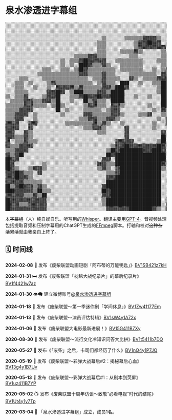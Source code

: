 # 泉水渗透进字幕组

```
░░░░░░░░░░░░░░░░░░░░░░░░░░░░░░░░░░░░░░░░░░░░░░░░░░░░░░░░░░░░░░░░░░░░░░░░░░░░░░░░░░░░░░░░░░░░░░░░░░░░░░░░░░░░░░░░░░░░░░░░░░░░░░░░░░░░░░░░░░░░░░
░░░░░░░░░░░░░░░░░░░░░░░░░░░░░░░░░░░░░░░░░░░░░░░░░░░░░░░░░░░░░░░░░░░░░░░░░░░░░░░░░░░░░░░░░░░░░░░░░░░░░░░░░░░░░░░░░░░░░░░░░░░░░░░░░░░░░░░░░░░░░░
░░░░░░░░░░░░░░░░░░░░░░░░░░░░░░░░░░░░░░░░░░░░░░░░░░░░░░░░░░░░░░░░░░░░░░░░░░░░░░░░░░░░░░░░░░░░░░░░░░░░░░░░░░░░░░░░░░░░░░░░░░░░░░░░░░░░░░░░░░░░░░
░░░░░░░░░░░░░░░░░░░░░░░░░░░░░░░░░░░░░░░░░░▒▒░░░░░░░░▒▒▒▒▒▒▒▒▓▓▓▓▓▓▒▒░░░░░░░░░░░░░░░░░░░░░░░░░░░░░░░░░░░░░░░░░░░░░░░░░░░░░░░░░░░░░░░░░░░░░░░░░░
░░░░░░░░░░░░░░░░░░░░░░░░░░░░░░░░░░░░░░░░▒▒▒▒░░░░░░░░░░░░▒▒▓▓▓▓██▓▓▓▓░░░░░░░░░░░░░░░░░░░░░░░░░░░░░░░░░░░░░░░░░░░░░░░░░░░░░░░░░░░░░░░░░░░░░░░░░░
░░░░░░░░░░░░░░░░░░░░░░░░░░░░░░░░░░░░░░░░▒▒▒▒░░░░░░░░░░░░▒▒▓▓▓▓▓▓▓▓▓▓▓▓░░░░░░░░░░░░░░░░░░░░░░░░░░░░░░░░░░░░░░░░░░░░░░░░░░░░░░░░░░░░░░░░░░░░░░░░
░░░░░░░░░░░░░░░░░░░░░░░░░░░░░░░░░░░░░░░░▒▒▒▒░░░░░░▒▒▒▒▒▒▓▓▒▒░░░░░░░░▒▒░░░░░░░░░░░░░░░░░░░░░░░░░░░░░░░░▒▒▒▒░░░░░░░░░░░░░░░░░░░░░░░░░░░░░░░░░░░░
░░░░░░░░░░░░░░░░░░░░░░░░░░░░░░▒▒▒▒▒▒▓▓▓▓▒▒▒▒░░░░░░░░░░▒▒▒▒░░░░░░░░░░▒▒▒▒░░▒▒░░░░▒▒░░░░░░░░░░░░░░░░░░░░▒▒▒▒░░░░░░░░░░░░░░░░░░░░░░░░░░░░░░░░░░░░
░░░░░░░░░░░░░░░░░░░░░░░░▒▒░░▒▒▒▒▓▓██▓▓▓▓▓▓▓▓░░░░▒▒▒▒▒▒▒▒▒▒▒▒░░░░░░▒▒▒▒▒▒▒▒▒▒▒▒▒▒▒▒▒▒░░░░░░░░▒▒▒▒▒▒░░▒▒▒▒▒▒▒▒░░░░░░░░▒▒▒▒░░░░░░░░░░░░░░░░░░░░░░
░░░░░░░░░░░░░░░░░░░░░░░░▒▒░░▒▒░░████▓▓▒▒▒▒▓▓▒▒░░░░▒▒▒▒▒▒▒▒▒▒░░░░░░░░▒▒▒▒▒▒▒▒▒▒▓▓▒▒▒▒▒▒▒▒░░░░░░▒▒░░▓▓██████▓▓▒▒░░░░░░░░▒▒▒▒░░░░░░░░░░░░░░░░░░░░
░░░░░░░░░░░░░░░░▒▒▒▒░░░░▒▒▒▒░░▒▒██▓▓▒▒▒▒▒▒▒▒▒▒▒▒░░▒▒▒▒▒▒▒▒▒▒░░░░▒▒░░▒▒▓▓▓▓▓▓▓▓▓▓▓▓▓▓▓▓▓▓░░▒▒░░░░████▓▓▓▓██████░░░░░░░░░░▒▒▒▒░░░░░░░░░░░░░░░░░░
░░░░░░░░░░░░░░▒▒▒▒▒▒▒▒▒▒▒▒▒▒▒▒▒▒▓▓▓▓▒▒▒▒▒▒▓▓▒▒▒▒░░░░░░▒▒▒▒▒▒▒▒▒▒▒▒░░▓▓▓▓▓▓████████▓▓▓▓▓▓▒▒▒▒▒▒▓▓▓▓▒▒▒▒▒▒▓▓▓▓████░░░░░░░░▒▒░░▒▒▒▒▒▒░░░░░░░░░░░░
░░░░░░▒▒▒▒░░░░░░▒▒▒▒▒▒▒▒▒▒▒▒▒▒▒▒▒▒▒▒░░▒▒▒▒▓▓▒▒▒▒▒▒░░░░▓▓▒▒░░▒▒▒▒▒▒▓▓▓▓██████████████████▒▒▒▒▒▒██▓▓▓▓░░░░▓▓▓▓████▒▒▒▒▒▒▒▒▓▓▒▒▓▓▒▒▒▒░░░░░░░░░░░░
░░░░▒▒▒▒░░▒▒░░░░░░▒▒▓▓▒▒▒▒▒▒▒▒▒▒▒▒▒▒▒▒░░▒▒▓▓▒▒▒▒░░████░░░░▒▒░░░░▒▒▒▒████████▓▓▒▒▓▓██████▓▓░░▒▒▓▓▓▓▓▓▒▒▒▒▒▒▓▓████▒▒░░▒▒░░▓▓▒▒▓▓▒▒▒▒░░░░░░░░░░░░
░░░░▒▒▒▒░░░░▒▒░░░░▒▒░░▓▓▓▓▓▓▓▓▒▒▓▓▒▒▒▒▒▒▒▒▓▓▓▓▒▒████▓▓░░░░░░░░░░░░▒▒██████▓▓▒▒░░▒▒▓▓██████▒▒▒▒▒▒▒▒░░▒▒▒▒▒▒▓▓████▒▒▒▒▓▓░░▓▓██▓▓▓▓▓▓▓▓░░▒▒░░░░░░
░░░░▒▒▒▒▒▒░░░░░░░░▓▓▓▓██▓▓░░▒▒████▒▒▒▒▒▒▓▓▓▓▒▒██████░░░░░░░░░░░░░░▒▒██████▓▓▒▒▒▒▒▒▓▓██████▒▒▒▒▒▒▒▒▒▒▒▒▒▒▒▒▓▓▓▓██▒▒░░▓▓▒▒████▓▓▓▓▓▓████▒▒░░░░░░
▒▒░░▒▒▒▒▓▓░░░░░░▒▒▓▓▓▓██░░░░▒▒▒▒▓▓██▓▓▓▓██▓▓▓▓██████░░░░▒▒░░░░▒▒░░░░██████▒▒░░▒▒░░▒▒▓▓██▓▓▓▓▒▒▒▒▒▒░░░░▓▓▓▓██████░░░░▒▒▓▓████▓▓░░▒▒▓▓██▓▓▒▒░░░░
░░▒▒▒▒▒▒▓▓▓▓▒▒▒▒▓▓▓▓▒▒██░░░░▒▒░░░░██▒▒▓▓▒▒▒▒░░██████░░░░░░░░░░░░░░░░██████▒▒▒▒▒▒░░▓▓▓▓▓▓▓▓▒▒▒▒░░▓▓▒▒▒▒▓▓▓▓████▓▓▓▓▒▒██▓▓██▓▓░░░░░░░░████▒▒▒▒░░
▒▒▒▒▒▒▒▒▓▓▓▓▒▒▒▒▒▒░░▒▒██▒▒░░░░░░░░▒▒▓▓▓▓▒▒▒▒░░▓▓▓▓▒▒░░░░░░░░░░▒▒░░░░██████▓▓▒▒▓▓▓▓▓▓▓▓▓▓▓▓▒▒▒▒░░▒▒▒▒▒▒████████▓▓▓▓▓▓██░░██░░▒▒░░░░░░▓▓██▓▓▒▒░░
▒▒▒▒▒▒▓▓▓▓▓▓░░░░░░░░░░██░░▒▒░░░░░░▒▒▒▒▒▒▒▒░░▒▒▓▓▓▓░░░░░░░░░░░░░░▒▒░░▓▓▒▒▒▒▒▒▒▒░░▒▒▓▓▓▓▒▒▒▒▓▓▓▓▓▓▒▒▒▒██▓▓▓▓▓▓▓▓▓▓▓▓▒▒▓▓░░▓▓░░░░░░▒▒▒▒▓▓██▓▓▒▒░░
▒▒▒▒▓▓▓▓▓▓░░▒▒░░░░░░░░░░▒▒░░░░░░░░▓▓▓▓▒▒▒▒▒▒▒▒▓▓▓▓▒▒░░░░░░▒▒▒▒▓▓░░░░▒▒▒▒▒▒▒▒▓▓▒▒▒▒▓▓▒▒▒▒▓▓██▓▓▓▓▓▓▓▓▓▓▓▓▓▓██▓▓▒▒▒▒▒▒██▓▓▓▓░░░░░░░░░░██████▓▓░░
▒▒▒▒▓▓▓▓░░░░▒▒░░░░░░░░░░░░░░░░░░▒▒▒▒▓▓▓▓▒▒▒▒▓▓▓▓▒▒░░░░░░░░░░░░░░░░▒▒░░████▒▒▒▒████▓▓▓▓▓▓▓▓██▓▓▓▓▓▓▓▓▓▓▓▓████████████▓▓▓▓▓▓░░░░▓▓▒▒▓▓▓▓▓▓██▓▓▒▒
▓▓▓▓▓▓░░░░▓▓▓▓░░░░░░░░░░░░▒▒▒▒▒▒▒▒▒▒▒▒▓▓▒▒▓▓▒▒░░░░▒▒░░░░░░░░░░░░▒▒░░░░██▓▓░░▒▒▒▒▒▒▓▓▓▓▓▓▓▓▓▓▓▓▓▓▓▓▓▓▓▓▓▓▓▓██▓▓▓▓▓▓▓▓▓▓▓▓▓▓░░░░▒▒░░██▓▓████▓▓░░
▓▓▓▓▓▓░░░░▓▓░░░░░░░░░░░░░░░░░░░░░░▒▒▒▒▓▓▓▓▒▒░░░░░░░░▓▓░░░░░░░░░░▒▒░░░░░░▒▒▓▓▒▒▒▒▒▒▓▓▓▓▓▓▓▓▓▓▓▓▓▓▓▓▓▓▓▓▓▓▓▓▓▓▓▓▓▓▓▓▓▓▓▓██▓▓▒▒▒▒▓▓██▓▓▓▓████▓▓▒▒
▓▓▓▓░░░░▓▓▒▒░░░░░░░░░░░░░░░░░░░░░░░░░░░░▒▒▒▒░░░░░░░░▓▓░░░░░░░░░░░░░░▓▓░░░░░░▒▒▒▒▓▓▓▓▓▓▓▓▓▓▓▓▓▓▓▓▓▓▓▓▓▓▓▓▓▓▓▓▓▓▓▓▓▓▓▓▓▓▓▓▓▓░░░░▓▓▓▓▓▓██████▓▓▒▒
▓▓▓▓▒▒▒▒▓▓▒▒░░░░░░░░░░░░░░░░░░░░░░░░░░░░░░░░░░░░░░░░▓▓░░░░░░░░░░░░░░██░░░░▒▒▒▒▒▒▓▓▓▓▓▓▓▓▓▓▓▓▓▓▓▓▓▓▓▓▓▓▓▓▓▓▓▓▓▓██▓▓▓▓██▓▓▓▓░░░░░░▓▓▓▓██▓▓▓▓▓▓▒▒
▓▓░░▒▒▒▒▓▓▒▒▒▒░░░░░░░░░░░░░░░░░░░░░░░░░░░░░░░░░░▓▓▓▓▓▓▓▓░░░░░░░░░░▒▒██░░░░▒▒░░░░▓▓▓▓▓▓▓▓▓▓▓▓▓▓▓▓▓▓▓▓▓▓▓▓▓▓▓▓████▓▓▓▓██▓▓▓▓░░░░░░▓▓▓▓████▓▓▓▓░░
▓▓▒▒▒▒▓▓▓▓▓▓░░░░░░░░░░░░░░░░░░░░░░░░░░░░░░░░░░▒▒▓▓▓▓██▓▓▓▓▓▓▓▓▓▓▓▓██▓▓░░░░▒▒▒▒▒▒▓▓▓▓▓▓██▓▓▓▓▓▓▓▓▓▓▓▓▓▓▓▓▓▓▓▓▓▓▒▒▒▒▓▓▓▓██▓▓░░░░░░▓▓▒▒██████▓▓░░
▒▒▒▒▓▓▓▓▓▓░░░░░░░░░░░░░░░░░░░░░░░░░░░░░░░░░░▒▒██▓▓██████████▓▓▓▓████▓▓░░░░▒▒▒▒▓▓▓▓▓▓▓▓██▓▓▓▓▓▓▓▓▓▓▓▓▓▓▓▓████▒▒▒▒▓▓▒▒░░██▓▓▒▒░░▓▓▓▓▓▓▓▓▓▓██▓▓░░
▓▓▒▒▓▓██░░░░░░░░░░░░░░░░░░░░░░░░░░░░░░░░░░░░██▓▓██████████████████████░░░░░░░░▒▒▓▓▓▓▓▓▓▓▒▒▒▒▒▒▓▓▓▓▓▓▓▓▓▓▓▓▓▓▓▓▓▓▓▓▓▓░░▓▓░░▒▒████████▓▓████▓▓░░
██▓▓▓▓░░░░░░░░░░░░░░░░░░░░░░░░░░░░░░░░░░░░▓▓▓▓░░██████████████████████░░░░░░░░▓▓▓▓▓▓▓▓▓▓▓▓░░░░▒▒▒▒▒▒▒▒▒▒░░░░░░██▓▓▓▓▓▓▓▓▓▓██▓▓▓▓██████▓▓██▓▓░░
██▓▓░░░░░░░░░░░░▒▒░░░░░░░░░░░░░░░░░░░░░░▓▓▓▓▒▒▒▒████████████████████▓▓░░░░▓▓▓▓▓▓▓▓▓▓▓▓██▒▒▓▓▓▓▒▒▒▒▒▒░░░░░░░░░░▓▓▓▓██▓▓██▓▓▓▓▓▓▓▓████▓▓████▓▓░░
██▓▓▒▒░░░░▒▒▓▓▓▓▒▒░░░░░░░░░░░░░░░░░░░░░░▒▒▓▓▒▒░░▓▓██████████████████▒▒░░▒▒▒▒░░▓▓▓▓▓▓▓▓▓▓▒▒▒▒▒▒▒▒▒▒▒▒▒▒▒▒▒▒▒▒▒▒▓▓██████████▓▓██████▓▓▓▓████▓▓░░
▓▓▓▓██▓▓▒▒▒▒░░▓▓░░░░░░░░░░░░░░░░░░░░░░░░░░░░▒▒▒▒▓▓██████████████████░░░░▒▒▓▓▒▒▒▒▓▓▓▓██▓▓▒▒▒▒▒▒▒▒▒▒░░▒▒▓▓▓▓▓▓██████████▒▒▒▒████████████████▓▓░░
▓▓▓▓██▓▓▓▓▒▒░░░░░░░░░░░░░░░░░░░░░░░░░░░░░░░░▓▓▓▓████████████████████░░░░▓▓▒▒▒▒▒▒▓▓████████████████████████████████████▒▒░░░░▒▒████████████▓▓░░
▓▓▓▓▓▓▓▓▒▒▒▒▒▒▒▒░░░░░░░░░░░░░░░░░░░░░░░░░░░░████████████████████████░░░░██▓▓▒▒░░▓▓██████▓▓▓▓▓▓▓▓▓▓▓▓▓▓██████████████████▒▒░░░░░░▒▒▓▓██████▓▓▒▒
██▒▒▓▓██▓▓▓▓▒▒▓▓▒▒░░░░░░░░░░░░░░░░░░░░░░░░▓▓████████████████████████░░░░██▓▓▓▓░░▓▓████▓▓▓▓▓▓▓▓▓▓▓▓▓▓████▓▓▓▓▓▓████████████▓▓▒▒░░░░░░░░▓▓██▓▓▒▒
████▓▓▓▓▓▓▓▓▒▒██▒▒▒▒░░░░░░░░░░░░░░░░░░░░░░██▓▓██████████████████████░░░░██▓▓▒▒▒▒▒▒████▓▓▓▓▓▓▓▓▓▓▓▓▓▓██▓▓▓▓▓▓▓▓▓▓████▓▓▒▒▓▓▓▓▓▓▓▓▒▒▒▒▓▓████▓▓▒▒
▓▓▓▓▓▓▓▓▒▒▒▒▓▓▒▒██░░░░░░░░░░░░░░░░░░░░░░░░▓▓▓▓██████████████████████░░░░██▓▓▒▒▓▓▒▒████▓▓▓▓▓▓▓▓▓▓▓▓▓▓▓▓▓▓▓▓▓▓██████▓▓▒▒▓▓▒▒▓▓████▓▓▓▓▓▓████▒▒▒▒
██▓▓▓▓▓▓▓▓▓▓▓▓▓▓▓▓░░░░░░░░░░░░░░░░░░░░░░░░▒▒████████████████████████░░▒▒██░░▓▓▓▓▓▓██▓▓▓▓▓▓▓▓▓▓▓▓▓▓▓▓▓▓▓▓▓▓▓▓██████▓▓▓▓██▓▓██▓▓▒▒▓▓▓▓▓▓████▒▒▒▒
██▓▓▓▓▒▒▒▒▓▓▓▓▓▓▓▓░░░░░░░░░░░░░░░░░░░░░░░░▒▒████████████████████████░░▓▓████████████▓▓▓▓▓▓▓▓▓▓▓▓▓▓▓▓▓▓██▓▓▓▓████▓▓██▓▓▒▒▒▒▓▓▓▓▓▓▒▒▒▒▓▓██▓▓▒▒▒▒
██▓▓▓▓▓▓▓▓▓▓▓▓▓▓▓▓░░░░░░░░░░░░░░░░░░░░░░░░░░▓▓▓▓▓▓▓▓▓▓██████████▓▓▒▒░░██████████████▓▓▓▓▓▓▓▓▓▓▓▓▓▓▓▓▓▓██▓▓██████████▓▓▒▒▒▒▓▓▓▓▓▓▓▓▓▓▒▒██▓▓▒▒▒▒
```

本~~字幕组~~（人）纯自娱自乐。听写用的[Whisper](https://github.com/openai/whisper)。翻译主要用[GPT-4](https://chat.openai.com/)。音视频处理包括提取音频和压制字幕用的ChatGPT生成的[FFmpeg](https://ffmpeg.org/)脚本。打轴和校对~~这种杂活累活~~就由我亲自上阵了。


## 🗓️ 时间线

**2024-02-08** 🔑 发布《废柴联盟动画短剧「阿布蒂的万能钥匙」》[BV1SB421z7kH](https://www.bilibili.com/video/BV1SB421z7kH)

**2024-01-31** 🛏️ 发布《废柴联盟「枕毯大战纪录片」的幕后纪录片》[BV1f4421w7az](https://www.bilibili.com/video/BV1f4421w7az)

**2024-01-30** 👁️‍🗨️ 建立微博账号[@泉水渗透进字幕组](https://weibo.com/u/6019133279)

**2024-01-18** 📀 发布《废柴联盟～第一季迷你剧「学间休息」》[BV1Zw41177Em](https://www.bilibili.com/video/BV1Zw41177Em)

**2024-01-13** 📝 发布《废柴联盟～演员评估特辑》[BV1sW4y1A72x](https://www.bilibili.com/video/BV1sW4y1A72x)

**2024-01-06** 📌 发布《废柴联盟大电影最新进展！》[BV15G411B7Xy](https://www.bilibili.com/video/BV15G411B7Xy)

**2020-08-30** 🙌 发布《废柴联盟～流行文化冷知识问答大比拼》[BV1t5411b7DQ](https://www.bilibili.com/video/BV1t5411b7DQ)

**2020-05-27** 🧩 发布《「废柴」之后，卡司们都经历了什么》[BV1nQ4y1P7JQ](https://www.bilibili.com/video/BV1nQ4y1P7JQ)

**2020-05-19** 🔫 发布《废柴联盟～彩弹大战幕后#2：揭秘幕后心血》[BV13g4y1B7Uv](https://www.bilibili.com/video/BV13g4y1B7Uv)

**2020-05-13** 🔫 发布《废柴联盟～彩弹大战幕后#1：从剧本到荧屏》[BV1uz411B7YP](https://www.bilibili.com/video/BV1uz411B7YP)

**2020-05-02** 📺 发布《废柴联盟十周年访谈～致敬“必看电视”时代的结尾》[BV1Ut4y1y7Tp](https://www.bilibili.com/video/BV1Ut4y1y7Tp)

**2020-03-04** 🔮 「泉水渗透进字幕组」成立，成员1名。
